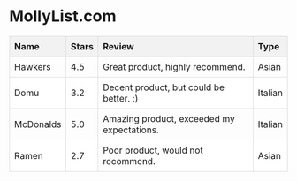 <html>
<head>
  <title>Table Example</title>
 <script>
  var sortingOrder = true;

  function sortTable(columnIndex) {
    var table, rows, switching, i, x, y, shouldSwitch;
    table = document.getElementById("myTable");
    switching = true;
    while (switching) {
      switching = false;
      rows = table.rows;
      for (i = 1; i < (rows.length - 1); i++) {
        shouldSwitch = false;
        x = rows[i].getElementsByTagName("td")[columnIndex];
        y = rows[i + 1].getElementsByTagName("td")[columnIndex];
        if (sortingOrder) {
          if (x.innerHTML.toLowerCase() > y.innerHTML.toLowerCase()) {
            shouldSwitch = true;
            break;
          }
        } else {
          if (x.innerHTML.toLowerCase() < y.innerHTML.toLowerCase()) {
            shouldSwitch = true;
            break;
          }
        }
      }
      if (shouldSwitch) {
        rows[i].parentNode.insertBefore(rows[i + 1], rows[i]);
        switching = true;
      }
    }
    sortingOrder = !sortingOrder;
  }
</script>

  <style>
    table {
      border-collapse: collapse;
      width: 100%;
    }
    th, td {
      text-align: left;
      padding: 8px;
      border: 1px solid #ddd;
    }
    th {
      background-color: #f2f2f2;
    }
    tr:nth-child(even) {
      background-color: #fff;
    }
  </style>
</head>
<body>

  <h1>MollyList.com</h1>

  <table id="myTable">
    <thead>
      <tr>
        <th onclick="sortTable(0)">Name</th>
        <th onclick="sortTable(1)">Stars</th>
        <th onclick="sortTable(2)">Review</th>
        <th onclick="sortTable(3)">Type</th>
      </tr>
    </thead>
    <tbody>
      <tr>
        <td>Hawkers</td>
        <td>4.5</td>
        <td>Great product, highly recommend.</td>
        <td>Asian</td>
      </tr>
      <tr>
        <td>Domu</td>
        <td>3.2</td>
        <td>Decent product, but could be better. :)</td>
        <td>Italian</td>
      </tr>
      <tr>
        <td>McDonalds</td>
        <td>5.0</td>
        <td>Amazing product, exceeded my expectations.</td>
        <td>Italian</td>
      </tr>
      <tr>
        <td>Ramen</td>
        <td>2.7</td>
        <td>Poor product, would not recommend.</td>
        <td>Asian</td>
      </tr>
    </tbody>
  </table>

</body>
</html>
